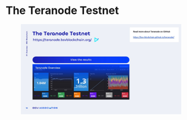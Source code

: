 # The Teranode Testnet

<figure><img src="../../../.gitbook/assets/Slide10.jpg" alt=""><figcaption></figcaption></figure>

